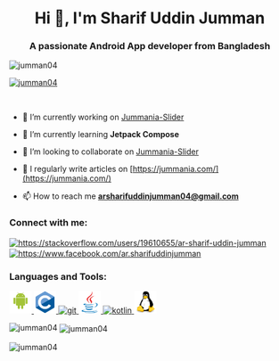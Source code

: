 <h1 align="center">Hi 👋, I'm Sharif Uddin Jumman</h1>
<h3 align="center">A passionate Android App developer from Bangladesh</h3>

<p align="left"> <img src="https://komarev.com/ghpvc/?username=jumman04&label=Profile%20views&color=0e75b6&style=flat" alt="jumman04" /> </p>

<p align="left"> <a href="https://github.com/ryo-ma/github-profile-trophy"><img src="https://github-profile-trophy.vercel.app/?username=jumman04" alt="jumman04" /></a> </p>

<p align="left"> <a href="https://twitter.com/" target="blank"><img src="https://img.shields.io/twitter/follow/?logo=twitter&style=for-the-badge" alt="" /></a> </p>

- 🔭 I’m currently working on [Jummania-Slider](https://github.com/Jumman04/Jummania-Slider)

- 🌱 I’m currently learning **Jetpack Compose**

- 👯 I’m looking to collaborate on [Jummania-Slider](https://github.com/Jumman04/Jummania-Slider)

- 📝 I regularly write articles on [https://jummania.com/](https://jummania.com/)

- 📫 How to reach me **arsharifuddinjumman04@gmail.com**

<h3 align="left">Connect with me:</h3>
<p align="left">
<a href="https://stackoverflow.com/users/https://stackoverflow.com/users/19610655/ar-sharif-uddin-jumman" target="blank"><img align="center" src="https://raw.githubusercontent.com/rahuldkjain/github-profile-readme-generator/master/src/images/icons/Social/stack-overflow.svg" alt="https://stackoverflow.com/users/19610655/ar-sharif-uddin-jumman" height="30" width="40" /></a>
<a href="https://fb.com/https://www.facebook.com/ar.sharifuddinjumman" target="blank"><img align="center" src="https://raw.githubusercontent.com/rahuldkjain/github-profile-readme-generator/master/src/images/icons/Social/facebook.svg" alt="https://www.facebook.com/ar.sharifuddinjumman" height="30" width="40" /></a>
</p>

<h3 align="left">Languages and Tools:</h3>
<p align="left"> <a href="https://developer.android.com" target="_blank" rel="noreferrer"> <img src="https://raw.githubusercontent.com/devicons/devicon/master/icons/android/android-original-wordmark.svg" alt="android" width="40" height="40"/> </a> <a href="https://www.cprogramming.com/" target="_blank" rel="noreferrer"> <img src="https://raw.githubusercontent.com/devicons/devicon/master/icons/c/c-original.svg" alt="c" width="40" height="40"/> </a> <a href="https://git-scm.com/" target="_blank" rel="noreferrer"> <img src="https://www.vectorlogo.zone/logos/git-scm/git-scm-icon.svg" alt="git" width="40" height="40"/> </a> <a href="https://www.java.com" target="_blank" rel="noreferrer"> <img src="https://raw.githubusercontent.com/devicons/devicon/master/icons/java/java-original.svg" alt="java" width="40" height="40"/> </a> <a href="https://kotlinlang.org" target="_blank" rel="noreferrer"> <img src="https://www.vectorlogo.zone/logos/kotlinlang/kotlinlang-icon.svg" alt="kotlin" width="40" height="40"/> </a> <a href="https://www.linux.org/" target="_blank" rel="noreferrer"> <img src="https://raw.githubusercontent.com/devicons/devicon/master/icons/linux/linux-original.svg" alt="linux" width="40" height="40"/> </a> </p>

<p><img align="left" src="https://github-readme-stats.vercel.app/api/top-langs?username=jumman04&show_icons=true&locale=en&layout=compact" alt="jumman04" /></p>

<p>&nbsp;<img align="center" src="https://github-readme-stats.vercel.app/api?username=jumman04&show_icons=true&locale=en" alt="jumman04" /></p>

<p><img align="center" src="https://github-readme-streak-stats.herokuapp.com/?user=jumman04&" alt="jumman04" /></p>
